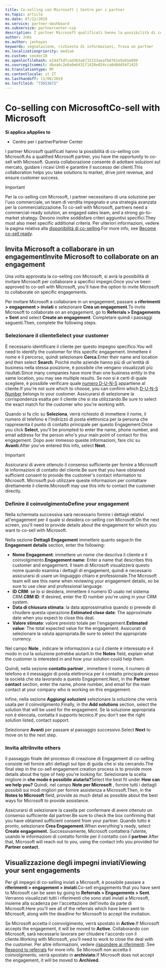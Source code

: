 ```yaml
---
title: Co-selling con Microsoft | Centro per i partner
ms.topic: article
ms.date: 07/12/2019
ms.service: partner-dashboard
ms.subservice: partnercenter-csp
description: I partner Microsoft qualificati hanno la possibilità di co-selling con Microsoft. Questa collaborazione consente di adottare soluzioni sul mercato, guidare i ricavi Uniti e garantire il successo dei clienti.
author: JnHs
ms.author: jenhayes
keywords: segnalazione, richiesta di informazioni, Trova un partner
ms.localizationpriority: medium
ms.custom: seodec18
ms.openlocfilehash: e24475dfcad3b5a6732233aeafb6761e9a91e099
ms.sourcegitcommit: dbaa6c2e8a0e6431f1420e024cca6d0dd54f1425
ms.translationtype: MT
ms.contentlocale: it-IT
ms.lasthandoff: 11/06/2019
ms.locfileid: "73653672"
---
```

# <a name="co-sell-with-microsoft"></a><span data-ttu-id="3c991-105">Co-selling con Microsoft</span><span class="sxs-lookup"><span data-stu-id="3c991-105">Co-sell with Microsoft</span></span>

<span data-ttu-id="3c991-106">**Si applica a**</span><span class="sxs-lookup"><span data-stu-id="3c991-106">**Applies to**</span></span>

-  <span data-ttu-id="3c991-107">Centro per i partner</span><span class="sxs-lookup"><span data-stu-id="3c991-107">Partner Center</span></span>

<span data-ttu-id="3c991-108">I partner Microsoft qualificati hanno la possibilità di co-selling con Microsoft.</span><span class="sxs-lookup"><span data-stu-id="3c991-108">As a qualified Microsoft partner, you have the opportunity to co-sell with Microsoft.</span></span> <span data-ttu-id="3c991-109">Questa collaborazione consente di adottare soluzioni sul mercato, guidare i ricavi Uniti e garantire il successo dei clienti.</span><span class="sxs-lookup"><span data-stu-id="3c991-109">This collaboration helps you take solutions to market, drive joint revenue, and ensure customer success.</span></span>

> [!IMPORTANT]
> <span data-ttu-id="3c991-110">Per la co-selling con Microsoft, i partner necessitano di una soluzione per l'uso commerciale, un team di vendita impegnato e una strategia avanzata per la commercializzazione.</span><span class="sxs-lookup"><span data-stu-id="3c991-110">To co-sell with Microsoft, partners need a commercial-ready solution, an engaged sales team, and a strong go-to-market strategy.</span></span> <span data-ttu-id="3c991-111">Devono inoltre soddisfare criteri aggiuntivi specifici.</span><span class="sxs-lookup"><span data-stu-id="3c991-111">They must also meet specific additional criteria.</span></span> <span data-ttu-id="3c991-112">Per ulteriori informazioni, vedere la pagina relativa alla [disponibilità di co-selling](https://partner.microsoft.com/reach-customers/selling-with-microsoft#become-ready).</span><span class="sxs-lookup"><span data-stu-id="3c991-112">For more info, see [Become co-sell ready](https://partner.microsoft.com/reach-customers/selling-with-microsoft#become-ready).</span></span>

## <a name="invite-microsoft-to-collaborate-on-an-engagement"></a><span data-ttu-id="3c991-113">Invita Microsoft a collaborare in un engagement</span><span class="sxs-lookup"><span data-stu-id="3c991-113">Invite Microsoft to collaborate on an engagement</span></span>

<span data-ttu-id="3c991-114">Una volta approvata la co-selling con Microsoft, si avrà la possibilità di invitare Microsoft per collaborare a specifici impegni.</span><span class="sxs-lookup"><span data-stu-id="3c991-114">Once you've been approved to co-sell with Microsoft, you'll have the option to invite Microsoft to collaborate on specific engagements.</span></span>

<span data-ttu-id="3c991-115">Per invitare Microsoft a collaborare in un engagement, passare a **riferimenti > engagement > inviati** e selezionare **Crea un engagement**.</span><span class="sxs-lookup"><span data-stu-id="3c991-115">To invite Microsoft to collaborate on an engagement, go to **Referrals > Engagements > Sent** and select **Create an engagement**.</span></span> <span data-ttu-id="3c991-116">Completare quindi i passaggi seguenti.</span><span class="sxs-lookup"><span data-stu-id="3c991-116">Then, complete the following steps.</span></span>

### <a name="select-your-customer"></a><span data-ttu-id="3c991-117">Selezionare il cliente</span><span class="sxs-lookup"><span data-stu-id="3c991-117">Select your customer</span></span>

<span data-ttu-id="3c991-118">È necessario identificare il cliente per questo impegno specifico.</span><span class="sxs-lookup"><span data-stu-id="3c991-118">You will need to identify the customer for this specific engagement.</span></span> <span data-ttu-id="3c991-119">Immettere il nome e il percorso, quindi selezionare **Cerca**.</span><span class="sxs-lookup"><span data-stu-id="3c991-119">Enter their name and location and then select **Search**.</span></span> <span data-ttu-id="3c991-120">Poiché molte aziende hanno più di un'entità di business nella stessa posizione, è possibile che vengano visualizzati più risultati.</span><span class="sxs-lookup"><span data-stu-id="3c991-120">Since many companies have more than one business entity in the same location, you may see multiple results.</span></span> <span data-ttu-id="3c991-121">Se non si è certi di quale scegliere, è possibile verificare quale [numero D-U-N-S](https://www.dnb.com/duns-number.html) appartiene al cliente.</span><span class="sxs-lookup"><span data-stu-id="3c991-121">If you're not sure which to choose, you can confirm which [D-U-N-S Number](https://www.dnb.com/duns-number.html) belongs to your customer.</span></span> <span data-ttu-id="3c991-122">Assicurarsi di selezionare la corrispondenza esatta per il cliente che si sta utilizzando.</span><span class="sxs-lookup"><span data-stu-id="3c991-122">Be sure to select the exact match for the customer who you're working with.</span></span> 

<span data-ttu-id="3c991-123">Quando si fa clic su **Seleziona**, verrà richiesto di immettere il nome, il numero di telefono e l'indirizzo di posta elettronica per la persona che rappresenta il punto di contatto principale per questo Engagement.</span><span class="sxs-lookup"><span data-stu-id="3c991-123">Once you click **Select**, you'll be prompted to enter the name, phone number, and email address for the person who's your main point of contact for this engagement.</span></span> <span data-ttu-id="3c991-124">Dopo aver immesso queste informazioni, fare clic su **Avanti**.</span><span class="sxs-lookup"><span data-stu-id="3c991-124">After you've entered this info, select **Next**.</span></span>

> [!IMPORTANT]
> <span data-ttu-id="3c991-125">Assicurarsi di avere ottenuto il consenso sufficiente per fornire a Microsoft le informazioni di contatto del cliente.</span><span class="sxs-lookup"><span data-stu-id="3c991-125">Be sure that you have obtained sufficient consent to provide the customer's contact information to Microsoft.</span></span> <span data-ttu-id="3c991-126">Microsoft può utilizzare queste informazioni per contattare direttamente il cliente.</span><span class="sxs-lookup"><span data-stu-id="3c991-126">Microsoft may use this info to contact the customer directly.</span></span>

### <a name="define-your-engagement"></a><span data-ttu-id="3c991-127">Definire il coinvolgimento</span><span class="sxs-lookup"><span data-stu-id="3c991-127">Define your engagement</span></span>

<span data-ttu-id="3c991-128">Nella schermata successiva sarà necessario fornire i dettagli relativi all'engagement per il quale si desidera co-selling con Microsoft.</span><span class="sxs-lookup"><span data-stu-id="3c991-128">On the next screen, you'll need to provide details about the engagement for which you want to co-sell with Microsoft.</span></span>

<span data-ttu-id="3c991-129">Nella sezione **Dettagli Engagement** immettere quanto segue:</span><span class="sxs-lookup"><span data-stu-id="3c991-129">In the **Engagement details** section, enter the following:</span></span>
- <span data-ttu-id="3c991-130">**Nome Engagement**: immettere un nome che descriva il cliente e il coinvolgimento.</span><span class="sxs-lookup"><span data-stu-id="3c991-130">**Engagement name**: Enter a name that describes this customer and engagement.</span></span> <span data-ttu-id="3c991-131">Il team di Microsoft visualizzerà questo nome quando esamina i dettagli di engagement, quindi è necessario assicurarsi di usare un linguaggio chiaro e professionale.</span><span class="sxs-lookup"><span data-stu-id="3c991-131">The Microsoft team will see this name when reviewing your engagement details, so be sure to use clear and professional language.</span></span>
- <span data-ttu-id="3c991-132">**ID CRM**: se lo si desidera, immettere il numero ID usato nel sistema CRM.</span><span class="sxs-lookup"><span data-stu-id="3c991-132">**CRM ID**: If desired, enter the ID number you're using in your CRM system.</span></span>
- <span data-ttu-id="3c991-133">**Data di chiusura stimata**: la data approssimativa quando si prevede di chiudere questa operazione.</span><span class="sxs-lookup"><span data-stu-id="3c991-133">**Estimated close date**: The approximate date when you expect to close this deal.</span></span>
- <span data-ttu-id="3c991-134">**Valore stimato**: valore previsto totale per l'engagement.</span><span class="sxs-lookup"><span data-stu-id="3c991-134">**Estimated value**: The total expected value for the engagement.</span></span> <span data-ttu-id="3c991-135">Assicurati di selezionare la valuta appropriata.</span><span class="sxs-lookup"><span data-stu-id="3c991-135">Be sure to select the appropriate currency.</span></span>

<span data-ttu-id="3c991-136">Nel campo **Note** , indicare le informazioni a cui il cliente è interessato e il modo in cui la soluzione potrebbe aiutarli.</span><span class="sxs-lookup"><span data-stu-id="3c991-136">In the **Notes** field, explain what the customer is interested in and how your solution could help them.</span></span>

 <span data-ttu-id="3c991-137">Quindi, nella sezione **contatto partner** , immettere il nome, il numero di telefono e il messaggio di posta elettronica per il contatto principale presso la società che sta lavorando a questo Engagement.</span><span class="sxs-lookup"><span data-stu-id="3c991-137">Next, in the **Partner contact** section, enter the name, phone number, and email for the main contact at your company who is working on this engagement.</span></span>

<span data-ttu-id="3c991-138">Infine, nella sezione **Aggiungi soluzioni** selezionare la soluzione che verrà usata per il coinvolgimento.</span><span class="sxs-lookup"><span data-stu-id="3c991-138">Finally, in the **Add solutions** section, select the solution that will be used for the engagement.</span></span> <span data-ttu-id="3c991-139">Se la soluzione appropriata non è elencata, contatta il supporto tecnico.</span><span class="sxs-lookup"><span data-stu-id="3c991-139">If you don't see the right solution listed, contact support.</span></span>

<span data-ttu-id="3c991-140">Selezionare **Avanti** per passare al passaggio successivo.</span><span class="sxs-lookup"><span data-stu-id="3c991-140">Select **Next** to move on to the next step.</span></span>

### <a name="invite-others"></a><span data-ttu-id="3c991-141">Invita altri</span><span class="sxs-lookup"><span data-stu-id="3c991-141">Invite others</span></span>

<span data-ttu-id="3c991-142">Il passaggio finale del processo di creazione di Engagement di co-selling consiste nel fornire altri dettagli sul tipo di guida che si sta cercando.</span><span class="sxs-lookup"><span data-stu-id="3c991-142">The final step in the co-sell engagement creation process is to provide more details about the type of help you're looking for.</span></span> <span data-ttu-id="3c991-143">Selezionare la scelta migliore in **che modo è possibile aiutarla?**</span><span class="sxs-lookup"><span data-stu-id="3c991-143">Select the best fit under **How can we help you?**</span></span> <span data-ttu-id="3c991-144">Quindi, nel campo **Note per Microsoft** , fornire tutti i dettagli possibili sui modi migliori per fornire assistenza a Microsoft.</span><span class="sxs-lookup"><span data-stu-id="3c991-144">Then, in the **Notes to Microsoft** field, provide as much detail as possible about the best ways for Microsoft to provide assistance.</span></span>

<span data-ttu-id="3c991-145">Assicurarsi di selezionare la casella per confermare di avere ottenuto un consenso sufficiente dal partner.</span><span class="sxs-lookup"><span data-stu-id="3c991-145">Be sure to check the box confirming that you have obtained sufficient consent from your partner.</span></span> <span data-ttu-id="3c991-146">Quando tutto è pronto, selezionare **Crea Engagement.**</span><span class="sxs-lookup"><span data-stu-id="3c991-146">When everything's ready, select **Create engagement.**</span></span> <span data-ttu-id="3c991-147">Successivamente, Microsoft contatterà l'utente, usando le informazioni di contatto fornite per il contatto con il **partner**.</span><span class="sxs-lookup"><span data-stu-id="3c991-147">After that, Microsoft will reach out to you, using the contact info you provided for **Partner contact**.</span></span>

## <a name="viewing-your-sent-engagements"></a><span data-ttu-id="3c991-148">Visualizzazione degli impegni inviati</span><span class="sxs-lookup"><span data-stu-id="3c991-148">Viewing your sent engagements</span></span>

<span data-ttu-id="3c991-149">Per gli impegni di co-selling inviati a Microsoft, è possibile passare a **riferimenti > engagement > inviati**.</span><span class="sxs-lookup"><span data-stu-id="3c991-149">Co-sell engagements that you have sent to Microsoft can be seen by going to **Referrals > Engagements > Sent**.</span></span> <span data-ttu-id="3c991-150">Verranno visualizzati tutti i riferimenti che sono stati inviati a Microsoft, insieme alla scadenza per l'accettazione dell'invito da parte di Microsoft.</span><span class="sxs-lookup"><span data-stu-id="3c991-150">Here you'll see all of the referrals which have been sent to Microsoft, along with the deadline for Microsoft to accept the invitation.</span></span>

<span data-ttu-id="3c991-151">Se Microsoft accetta il coinvolgimento, verrà spostato in **Active**.</span><span class="sxs-lookup"><span data-stu-id="3c991-151">If Microsoft accepts the engagement, it will be moved to **Active**.</span></span> <span data-ttu-id="3c991-152">Collaborando con Microsoft, sarà necessario lavorare per chiudere l'accordo con il cliente.</span><span class="sxs-lookup"><span data-stu-id="3c991-152">Working with Microsoft, you'll need to work to close the deal with the customer.</span></span> <span data-ttu-id="3c991-153">Per altre informazioni, vedere [rispondere ai riferimenti](responding-to-referrals.md) .</span><span class="sxs-lookup"><span data-stu-id="3c991-153">See [Respond to referrals](responding-to-referrals.md) for more info.</span></span> <span data-ttu-id="3c991-154">Se Microsoft non accetta il coinvolgimento, verrà spostato in **archiviato**.</span><span class="sxs-lookup"><span data-stu-id="3c991-154">If Microsoft does not accept the engagement, it will be moved to **Archived**.</span></span>
